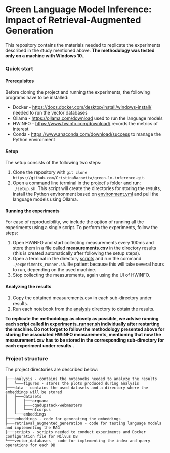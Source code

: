 # Green Language Model Inference: Impact of Retrieval-Augmented Generation

This repository contains the materials needed to replicate the experiments described in the study mentioned above. **The methodology was tested only on a machine with Windows 10.**.

### Quick start

#### Prerequisites

Before cloning the project and running the experiments, the following programs have to be installed:

- Docker - https://docs.docker.com/desktop/install/windows-install/ needed to run the vector databases
- Ollama - https://ollama.com/download used to run the language models
- HWiNFO - https://www.hwinfo.com/download/ records the metrics of interest
- Conda - https://www.anaconda.com/download/success to manage the Python environment

#### Setup

The setup consists of the following two steps:

1. Clone the repository with `git clone https://github.com/CristinaRacovita/green-lm-inference.git`.
2. Open a command line terminal in the project's folder and run: `./setup.sh`. This script will create the directories for storing the results, install the Python environment based on [environment.yml](environment.yml) and pull the language models using Ollama.

#### Running the experiments

For ease of reproducibility, we include the option of running all the experiments using a single script. To perform the experiments, follow the steps:

1. Open HWiNFO and start collecting measurements every 100ms and store them in a file called **measurements.csv** in the directory results (this is created automatically after following the setup steps).
2. Open a terminal in the directory [scripts](./scripts/) and run the command `./experiments_runner.sh`. Be patient because this will take several hours to run, depending on the used machine.
3. Stop collecting the measurements, again using the UI of HWiNFO.

#### Analyzing the results

1. Copy the obtained measurements.csv in each sub-directory under results.
2. Run each notebook from the [analysis](./analysis/) directory to obtain the results.

**To replicate the methodology as closely as possible, we advise running each script called in [experiments_runner.sh](scripts/experiments_runner.sh) individually after restarting the machine. Do not forget to follow the methodology presented above for storing the associated HWiNFO measurements, mentioning that now the measurement.csv has to be stored in the corresponding sub-directory for each experiment under results.**.

### Project structure

The project directories are described below:

```
├───analysis - contains the notebooks needed to analyze the results
│   └───figures - stores the plots produced during analysis
├───data - contains the used datasets and a directory where the embeddings will be stored
│   ├───datasets
│   │   ├───arguana
│   │   ├───cqadupstack-webmasters
│   │   └───nfcorpus
│   └───embeddings
├───embeddings - code for generating the embeddings
├───retrieval_augmented_generation - code for testing language models and implementing the RAG
├───scripts - scripts needed to conduct experiments and Docker configuration file for Milvus DB
└───vector_databases - code for implementing the index and query operations for each DB
```
